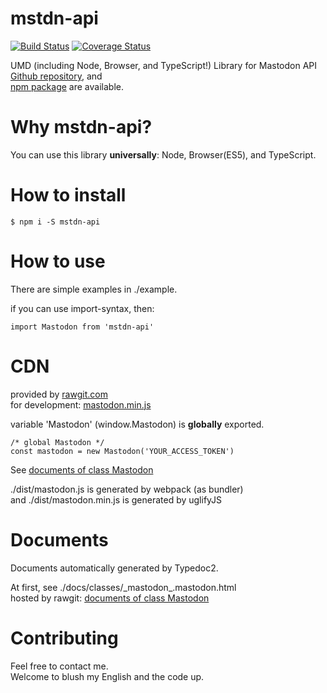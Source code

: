 # mstdn-api
[![Build Status](https://travis-ci.org/onsen-ui/mstdn.svg?branch=master)](https://travis-ci.org/onsen-ui/mstdn)
[![Coverage Status](https://coveralls.io/repos/github/onsen-ui/mstdn/badge.svg?branch=master)](https://coveralls.io/github/onsen-ui/mstdn?branch=master)

UMD (including Node, Browser, and TypeScript!) Library for Mastodon API  
[Github repository](https://github.com/onsen-ui/mstdn), and  
[npm package](https://www.npmjs.com/package/mstdn-api) are available.

# Why mstdn-api?
You can use this library **universally**: Node, Browser(ES5), and TypeScript.

# How to install
`$ npm i -S mstdn-api`

# How to use
There are simple examples in ./example.

if you can use import-syntax, then: 

```
import Mastodon from 'mstdn-api'
```

# CDN
provided by [rawgit.com](https://rawgit.com/)  
for development: [mastodon.min.js](https://rawgit.com/onsen-ui/mstdn/master/dist/mastodon.min.js)

variable 'Mastodon' (window.Mastodon) is **globally** exported.

```
/* global Mastodon */  
const mastodon = new Mastodon('YOUR_ACCESS_TOKEN')
```

See [documents of class Mastodon](https://rawgit.com/onsen-ui/mstdn/master/docs/classes/_mastodon_.mastodon.html)

./dist/mastodon.js is generated by webpack (as bundler)  
and ./dist/mastodon.min.js is generated by uglifyJS

# Documents
Documents automatically generated by Typedoc2.

At first, see ./docs/classes/\_mastodon\_.mastodon.html  
hosted by rawgit: [documents of class Mastodon](https://rawgit.com/onsen-ui/mstdn/master/docs/classes/_mastodon_.mastodon.html)

# Contributing
Feel free to contact me.  
Welcome to blush my English and the code up.
